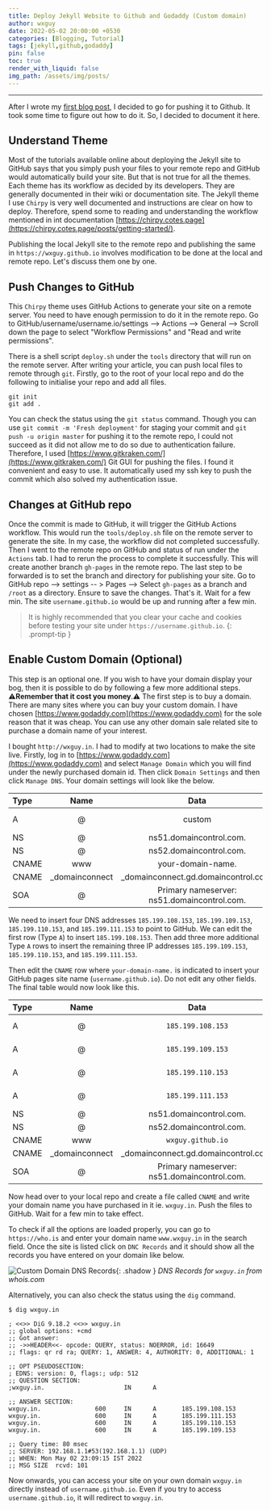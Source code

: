 ```yaml
---
title: Deploy Jekyll Website to Github and Godaddy (Custom domain)
author: wxguy
date: 2022-05-02 20:00:00 +0530
categories: [Blogging, Tutorial]
tags: [jekyll,github,godaddy]
pin: false
toc: true
render_with_liquid: false
img_path: /assets/img/posts/
---
```


-------

After I wrote my [first blog post](.././creating-personal-blog-powered-by-github-jekyll-and-asciidoc-for-free), I decided to go for pushing it to Github. It took some time to figure out how to do it. So, I decided to document it here. 

## Understand Theme

Most of the tutorials available online about deploying the Jekyll site to GitHub says that you simply push your files to your remote repo and GitHub would automatically build your site. But that is not true for all the themes. Each theme has its workflow as decided by its developers. They are generally documented in their wiki or documentation site. The Jekyll theme I use `Chirpy` is very well documented and instructions are clear on how to deploy. Therefore, spend some to reading and understanding the workflow mentioned in int documentation [https://chirpy.cotes.page](https://chirpy.cotes.page/posts/getting-started/). 

Publishing the local Jekyll site to the remote repo and publishing the same in `https://wxguy.github.io` involves modification to be done at the local and remote repo. Let's discuss them one by one.

## Push Changes to GitHub

This `Chirpy` theme uses GitHub Actions to generate your site on a remote server. You need to have enough permission to do it in the remote repo. Go to GitHub/username/username.io/settings --> Actions --> General --> Scroll down the page to select "Workflow Permissions" and "Read and write permissions".

There is a shell script `deploy.sh` under the `tools` directory that will run on the remote server. After writing your article, you can push local files to remote through `git`. Firstly, go to the root of your local repo and do the following to initialise your repo and add all files.

```console
git init
git add .
```
You can check the status using the `git status` command. Though you can use `git commit -m 'Fresh deployment'` for staging your commit and `git push -u origin master` for pushing it to the remote repo, I could not succeed as it did not allow me to do so due to authentication failure. Therefore, I used [https://www.gitkraken.com/](https://www.gitkraken.com/) Git GUI for pushing the files. I found it convenient and easy to use. It automatically used my ssh key to push the commit which also solved my authentication issue.

## Changes at GitHub repo

Once the commit is made to GitHub, it will trigger the GitHub Actions workflow. This would run the `tools/deploy.sh` file on the remote server to generate the site. In my case, the workflow did not completed successfully. Then I went to the remote repo on GitHub and status of run under the `Actions` tab. I had to rerun the process to complete it successfully. This will create another branch `gh-pages` in the remote repo. The last step to be forwarded is to set the branch and directory for publishing your site. Go to GitHub repo --> settings -- > Pages --> Select `gh-pages` as a branch and `/root` as a directory. Ensure to save the changes. That's it. Wait for a few min. The site `username.github.io` would be up and running after a few min.

> It is highly recommended that you clear your cache and cookies before testing your site under `https://username.github.io`. 
{: .prompt-tip }

## Enable Custom Domain (Optional)

This step is an optional one. If you wish to have your domain display your bog, then it is possible to do by following a few more additional steps. ⚠️**Remember that it cost you money**.⚠️ The first step is to buy a domain. There are many sites where you can buy your custom domain. I have chosen [https://www.godaddy.com](https://www.godaddy.com) for the sole reason that it was cheap. You can use any other domain sale related site to purchase a domain name of your interest. 

I bought `http://wxguy.in`. I had to modify at two locations to make the site live. Firstly, log in to [https://www.godaddy.com](https://www.godaddy.com) and select `Manage Domain` which you will find under the newly purchased domain id. Then click `Domain Settings` and then click `Manage DNS`.  Your domain settings will look like the below.

| Type   |      Name     |  Data    |      TLL    |
|:-------|:-------------:|:--------:|:-----------:|
| A      |        @      | custom   | 600 seconds |
| NS     |        @      |ns51.domaincontrol.com. | 1 Hour |
| NS     |        @      |ns52.domaincontrol.com. | 1 Hour |
|CNAME   |      www      | your-domain-name. |  1 Hour |
|CNAME |  _domainconnect |  _domainconnect.gd.domaincontrol.com. | 1 Hour |
|SOA |  @ | Primary nameserver: ns51.domaincontrol.com.  | 1 Hour |

We need to insert four DNS addresses `185.199.108.153`, `185.199.109.153`, `185.199.110.153`, and `185.199.111.153` to point to GitHub. We can edit the first row (Type `A`) to insert  `185.199.108.153`. Then add three more additional Type `A` rows to insert the remaining three IP addresses `185.199.109.153`, `185.199.110.153`, and `185.199.111.153`.

Then edit the `CNAME` row where `your-domain-name.` is indicated to insert your GitHub pages site name (`username.github.io`). Do not edit any other fields. The final table would now look like this.

| Type   |      Name     |  Data    |      TLL    |
|:-------|:-------------:|:--------:|:-----------:|
| A      |        @      | `185.199.108.153`   | 600 seconds |
| A      |        @      | `185.199.109.153`   | 600 seconds |
| A      |        @      | `185.199.110.153`   | 600 seconds |
| A      |        @      | `185.199.111.153`   | 600 seconds |
| NS     |        @      |ns51.domaincontrol.com. | 1 Hour |
| NS     |        @      |ns52.domaincontrol.com. | 1 Hour |
|CNAME   |      www      | `wxguy.github.io` |  1 Hour |
|CNAME |  _domainconnect |  _domainconnect.gd.domaincontrol.com. | 1 Hour |
|SOA |  @ | Primary nameserver: ns51.domaincontrol.com.  | 1 Hour |


Now head over to your local repo and create a file called `CNAME` and write your domain name you have purchased in it ie. `wxguy.in`. Push the files to GitHub. Wait for a few min to take effect. 

To check if all the options are loaded properly, you can go to `https://who.is` and enter your domain name `www.wxguy.in` in the search field. Once the site is listed click on `DNC Records` and it should show all the records you have entered on your domain like below.

![Custom Domain DNS Records](whois-dns-record.png){: .shadow }
_DNS Records for `wxguy.in` from whois.com_

Alternatively, you can also check the status using the `dig` command.

```console
$ dig wxguy.in

; <<>> DiG 9.18.2 <<>> wxguy.in
;; global options: +cmd
;; Got answer:
;; ->>HEADER<<- opcode: QUERY, status: NOERROR, id: 16649
;; flags: qr rd ra; QUERY: 1, ANSWER: 4, AUTHORITY: 0, ADDITIONAL: 1

;; OPT PSEUDOSECTION:
; EDNS: version: 0, flags:; udp: 512
;; QUESTION SECTION:
;wxguy.in.                      IN      A

;; ANSWER SECTION:
wxguy.in.               600     IN      A       185.199.108.153
wxguy.in.               600     IN      A       185.199.111.153
wxguy.in.               600     IN      A       185.199.110.153
wxguy.in.               600     IN      A       185.199.109.153

;; Query time: 80 msec
;; SERVER: 192.168.1.1#53(192.168.1.1) (UDP)
;; WHEN: Mon May 02 23:09:15 IST 2022
;; MSG SIZE  rcvd: 101
```

Now onwards, you can access your site on your own domain `wxguy.in` directly instead of `username.github.io`. Even if you try to access `username.github.io`, it will redirect to `wxguy.in`.
